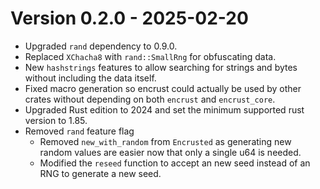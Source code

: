 # Version 0.2.0 - 2025-02-20
* Upgraded `rand` dependency to 0.9.0.
* Replaced `XChacha8` with `rand::SmallRng` for obfuscating data.
* New `hashstrings` features to allow searching for strings and bytes without including the data
  itself.
* Fixed macro generation so encrust could actually be used by other crates without depending on both
  `encrust` and `encrust_core`.
* Upgraded Rust edition to 2024 and set the minimum supported rust version to 1.85.
* Removed `rand` feature flag
  * Removed `new_with_random` from `Encrusted` as generating new random values are easier now that
    only a single u64 is needed.
  * Modified the `reseed` function to accept an new seed instead of an RNG to generate a new seed.
